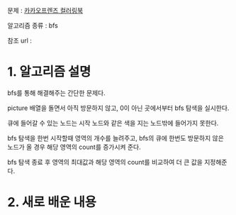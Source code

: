 문제 : [카카오프렌즈 컬러링북](https://programmers.co.kr/learn/courses/30/lessons/1829)

알고리즘 종류 : bfs

참조 url :

# 1. 알고리즘 설명

bfs를 통해 해결해주는 간단한 문제다.

picture 배열을 돌면서 아직 방문하지 않고, 0이 아닌 곳에서부터 bfs 탐색을 실시한다.

큐에 들어갈 수 있는 노드는 시작 노드와 같은 색을 지는 노드밖에 들어가지 못한다.

bfs 탐색을 한번 시작할때 영역의 개수를 늘려주고, bfs의 큐에 한번도 방문하지 않은 노드가 올 경우 해당 영역의 count를 증가시켜 준다.

bfs 탐색 종료 후 영역의 최대값과 해당 영역의 count를 비교하여 더 큰 값을 지정해준다.

# 2. 새로 배운 내용
